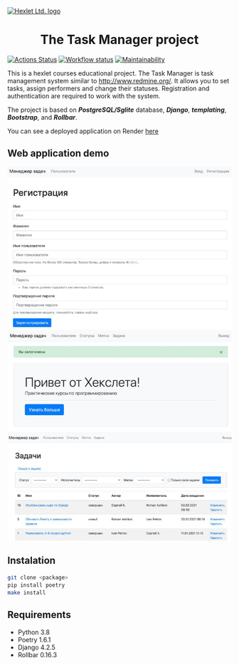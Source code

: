 [![Hexlet Ltd. logo](https://beribuy.ru/uploads/blog-ck/59ece66cc0acd6a69b64bdbefeefab2f.webp)](https://ru.hexlet.io/pages/about?utm_source=github&utm_medium=link&utm_campaign=python-package)

<h1 align="center">The Task Manager project</h1>

[![Actions Status](https://github.com/Dmitriy-Parfimovich/python-project-52/workflows/hexlet-check/badge.svg)](https://github.com/Dmitriy-Parfimovich/python-project-52/actions)
[![Workflow status](https://github.com/Dmitriy-Parfimovich/python-project-52/actions/workflows/hexlet-check.yml/badge.svg)](https://github.com/Dmitriy-Parfimovich/python-project-52/actions)
[![Maintainability](https://api.codeclimate.com/v1/badges/1be226fe25ee292148e5/maintainability)](https://codeclimate.com/github/Dmitriy-Parfimovich/python-project-52/maintainability)

This is a hexlet courses educational project.
The Task Manager is task management system similar to http://www.redmine.org/. It allows you to set tasks, assign performers and change their statuses. Registration and authentication are required to work with the system.

The project is based on ***PostgreSQL/Sglite*** database, ***Django***, ***templating***, ***Bootstrap***, and ***Rollbar***.

You can see a deployed application on Render [here](https://python-project-52-qmem.onrender.com)

## Web application demo
![Readme_1.JPG](./Readme_1.JPG)
![Readme_2.JPG](./Readme_2.JPG)
![Readme_3.JPG](./Readme_3.JPG)

## Instalation

```sh
git clone <package>
pip install poetry
make install
```

## Requirements

- Python 3.8
- Poetry 1.6.1
- Django 4.2.5
- Rollbar 0.16.3